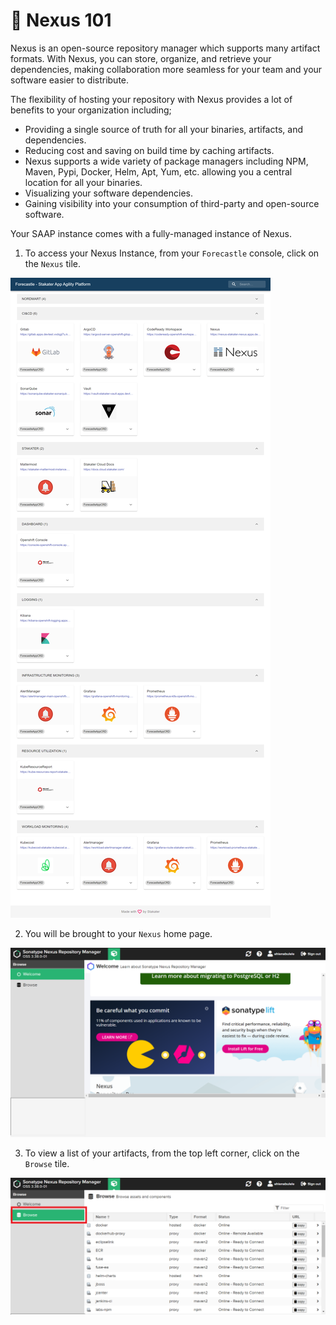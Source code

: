 # 🐋 Nexus 101

Nexus is an open-source repository manager which supports many artifact formats. With Nexus, you can store, organize, and retrieve your dependencies, making collaboration more seamless for your team and your software easier to distribute.

The flexibility of hosting your repository  with Nexus provides a lot of benefits to your organization including;

- Providing a single source of truth for all your binaries, artifacts, and dependencies.
- Reducing cost and saving on build time by caching artifacts.
- Nexus supports a wide variety of package managers including NPM, Maven, Pypi, Docker, Helm, Apt, Yum, etc. allowing you a central location for all your binaries.
- Visualizing your software dependencies.
- Gaining visibility into your consumption of third-party and open-source software.

Your SAAP instance comes with a fully-managed instance of Nexus. 

1. To access your Nexus Instance, from your `Forecastle` console, click on the `Nexus` tile.

![forecastle-page](./images/forecastle-gitlab1.png)

2. You will be brought to your `Nexus` home page.

![nexus_home](./images/nexus-home.png)

3. To view a list of your artifacts, from the top left corner, click on the `Browse` tile.

![nexus_artifacts](./images/nexus-artifacts.png)







